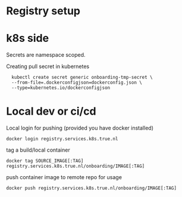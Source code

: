 # Registry setup

k8s side
===
Secrets are namespace scoped.

Creating pull secret in kubernetes
``` 
  kubectl create secret generic onboarding-tmp-secret \
  --from-file=.dockerconfigjson=dockerconfig.json \
  --type=kubernetes.io/dockerconfigjson
```

Local dev or ci/cd
===
Local login for pushing (provided you have docker installed)
``` 
docker login registry.services.k8s.true.nl
```

tag a build/local container
``` 
docker tag SOURCE_IMAGE[:TAG] registry.services.k8s.true.nl/onboarding/IMAGE[:TAG]
```

push container image to remote repo for usage
``` 
docker push registry.services.k8s.true.nl/onboarding/IMAGE[:TAG]
```

